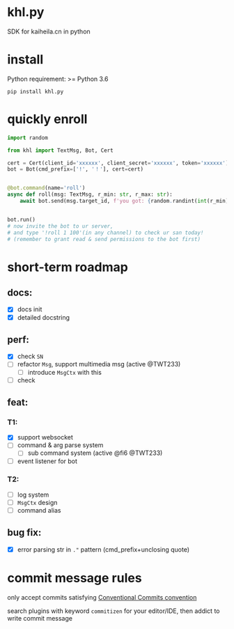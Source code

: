# khl.py

SDK for kaiheila.cn in python

# install

Python requirement: >= Python 3.6

```shell
pip install khl.py
```

# quickly enroll

```python
import random

from khl import TextMsg, Bot, Cert

cert = Cert(client_id='xxxxxx', client_secret='xxxxxx', token='xxxxxx')
bot = Bot(cmd_prefix=['!', '！'], cert=cert)


@bot.command(name='roll')
async def roll(msg: TextMsg, r_min: str, r_max: str):
    await bot.send(msg.target_id, f'you got: {random.randint(int(r_min), int(r_max))}')


bot.run()
# now invite the bot to ur server,
# and type '!roll 1 100'(in any channel) to check ur san today!
# (remember to grant read & send permissions to the bot first)
```

# short-term roadmap

## docs:

- [x] docs init
- [x] detailed docstring

## perf:

- [x] check `SN`
- [ ] refactor `Msg`, support multimedia msg (active @TWT233)
  - [ ] introduce `MsgCtx` with this
- [ ] check

## feat:

### T1:

- [x] support websocket
- [ ] command & arg parse system
  - [ ] sub command system (active @fi6 @TWT233)
- [ ] event listener for bot

### T2:

- [ ] log system
- [ ] `MsgCtx` design
- [ ] command alias

## bug fix:

- [x] error parsing str in `."` pattern (cmd_prefix+unclosing quote)

# commit message rules

only accept commits satisfying [Conventional Commits convention](https://github.com/commitizen/cz-cli)

search plugins with keyword `commitizen` for your editor/IDE, then addict to write commit message
